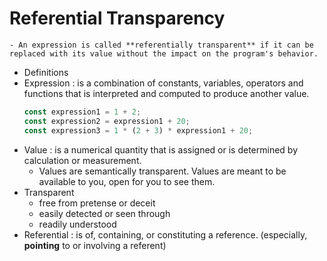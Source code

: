 # Referential Transparency

    - An expression is called **referentially transparent** if it can be replaced with its value without the impact on the program's behavior.

- Definitions
- Expression : is a combination of constants, variables, operators and functions that is interpreted and computed to produce another value.
  ```javascript
  const expression1 = 1 + 2;
  const expression2 = expression1 + 20;
  const expression3 = 1 * (2 + 3) * expression1 + 20;
  ```
- Value : is a numerical quantity that is assigned or is determined by calculation or measurement.
  - Values are semantically transparent. Values are meant to be available to you, open for you to see them.
- Transparent
  - free from pretense or deceit
  - easily detected or seen through
  - readily understood
- Referential : is of, containing, or constituting a reference. (especially, **pointing** to or involving a referent)
